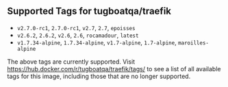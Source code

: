 ## Supported Tags for tugboatqa/traefik

* `v2.7.0-rc1`, `2.7.0-rc1`, `v2.7`, `2.7`, `epoisses`
* `v2.6.2`, `2.6.2`, `v2.6`, `2.6`, `rocamadour`, `latest`
* `v1.7.34-alpine`, `1.7.34-alpine`, `v1.7-alpine`, `1.7-alpine`, `maroilles-alpine`

The above tags are currently supported. Visit https://hub.docker.com/r/tugboatqa/traefik/tags/ to see a list of all available tags for this image, including those that are no longer supported.
